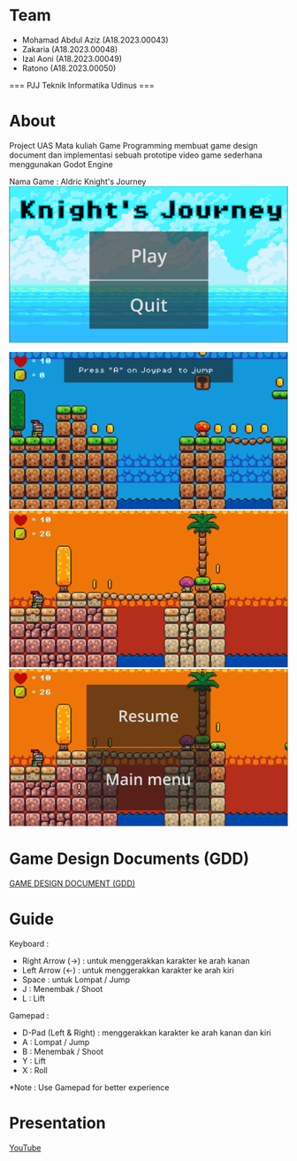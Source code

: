 # Team

- Mohamad Abdul Aziz (A18.2023.00043)
-	Zakaria (A18.2023.00048)
-	Izal Aoni (A18.2023.00049)
-	Ratono (A18.2023.00050)

=== PJJ Teknik Informatika Udinus ===

# About
Project UAS Mata kuliah Game Programming membuat game design document dan implementasi sebuah prototipe video game sederhana 
menggunakan Godot Engine

Nama Game : Aldric Knight's Journey
![Main Menu](./images/1.png)


![level 1](./images/2.png)
![level 2](./images/4.png)
![Resume](./images/5.png)

# Game Design Documents (GDD)
[GAME DESIGN DOCUMENT (GDD)](https://github.com/abdulazizmohamad/Knightsjourney/blob/main/GAME%20DESIGN%20DOCUMENT%20(GDD).pdf)


# Guide

Keyboard :
- Right Arrow (→) : untuk menggerakkan karakter ke arah kanan
- Left Arrow (←) : untuk menggerakkan karakter ke arah kiri
- Space : untuk Lompat / Jump
- J : Menembak / Shoot
- L : Lift

Gamepad :
- D-Pad (Left & Right) : menggerakkan karakter ke arah kanan dan kiri
- A : Lompat / Jump
- B : Menembak / Shoot
- Y : Lift
- X : Roll

*Note : Use Gamepad for better experience

# Presentation
[YouTube]()




